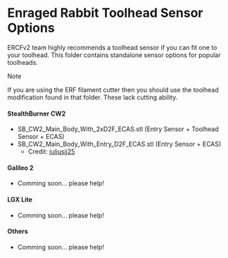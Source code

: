 # Enraged Rabbit Toolhead Sensor Options
ERCFv2 team highly recommends a toolhead sensor if you can fit one to your toolhead. This folder contains standalone sensor options for popular toolheads.

> [!NOTE]  
> If you are using the ERF filament cutter then you should use the toolhead modification found in that folder. These lack cutting ability.

#### StealthBurner CW2
- SB_CW2_Main_Body_With_2xD2F_ECAS.stl (Entry Sensor + Toolhead Sensor + ECAS)
- SB_CW2_Main_Body_With_Entry_D2F_ECAS.stl (Entry Sensor + ECAS)
  - Credit: [juliusjj25](https://github.com/juliusjj25)

#### Galileo 2
- Comming soon... please help!

#### LGX Lite
- Comming soon... please help!

#### Others
- Comming soon... please help!
